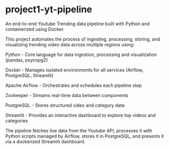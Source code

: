 # project1-yt-pipeline
An end-to-end Youtube Trending data pipeline built with Python and containerized using Docker.

This project automates the process of ingesting, processing, storing, and visualizing trending video data
across multiple regions using:

Python - Core language for data ingestion, processing and visualization (pandas, psycopg2)

Docker - Manages isolated environments for all services (Airflow, PostgreSQL, Streamlit)

Apache Airflow - Orchestrates and schedules each pipeline step

Zookeeper - Streams real-time data between components

PostgreSQL - Stores structured video and category data

Streamlit - Provides an interactive dashboard to explore top videos and categories

The pipeline fetches live data from the Youtube API, processes it with Python scripts managed by Airflow,
stores it in PostgreSQL, and presents it via a dockerized Streamlit dashboard.
